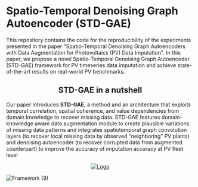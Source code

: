 # Spatio-Temporal Denoising Graph Autoencoder (STD-GAE)

This repository contains the code for the reproducibility of the experiments presented in the paper "Spatio-Temporal Denoising Graph Autoencoders with Data Augmentation for Photovoltaics (PV) Data Imputation". In this paper, we propose a novel Spatio-Temporal Denoising Graph Autoencoder (STD-GAE) framework for PV timeseries data imputation and achieve state-of-the-art results on real-world PV benchmarks.


<h2 align=center>STD-GAE in a nutshell</h2>

Our paper introduces __STD-GAE__, a method and an architecture that exploits temporal correlation, spatial coherence, and value dependencies from domain knowledge to recover missing data. STD-GAE features domain-knowledge aware data augmentation module to create plausible variations of missing data patterns and integrates spatiotemporal graph convolution layers (to recover local missing data by observed “neighboring” PV plants) and denoising autoencoder (to recover corrupted data from augmented counterpart) to improve the accuracy of imputation accuracy at PV fleet level

<p align=center>
  <a href="https://github.com/marshka/sinfony">
    <img src="./grin.png" alt="Logo"/>
  </a>
</p>


![Framework (9)](https://user-images.githubusercontent.com/47265586/163913110-c53052d1-e4b0-4757-b110-8788b6bb1442.png)
